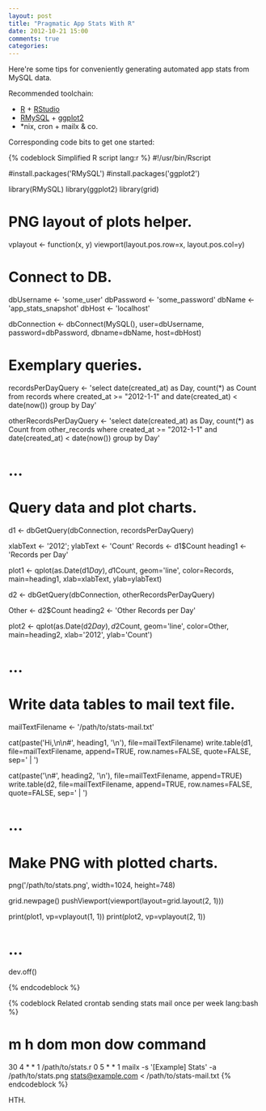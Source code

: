 ```yaml
---
layout: post
title: "Pragmatic App Stats With R"
date: 2012-10-21 15:00
comments: true
categories:
---
```


Here're some tips for conveniently generating automated app stats from MySQL data.

Recommended toolchain:

 * [R](http://www.r-project.org/) + [RStudio](http://www.rstudio.org/)
 * [RMySQL](http://cran.r-project.org/web/packages/RMySQL/) + [ggplot2](http://ggplot2.org/)
 * *nix, cron + mailx & co.

Corresponding code bits to get one started:

{% codeblock Simplified R script lang:r %}
#!/usr/bin/Rscript

#install.packages('RMySQL')
#install.packages('ggplot2')

library(RMySQL)
library(ggplot2)
library(grid)


# PNG layout of plots helper.
vplayout <- function(x, y) viewport(layout.pos.row=x, layout.pos.col=y)


# Connect to DB.
dbUsername <- 'some_user'
dbPassword <- 'some_password'
dbName     <- 'app_stats_snapshot'
dbHost     <- 'localhost'

dbConnection <- dbConnect(MySQL(), user=dbUsername, password=dbPassword,
                          dbname=dbName, host=dbHost)


# Exemplary queries.
recordsPerDayQuery <-
  'select date(created_at) as Day, count(*) as Count from records where created_at >= "2012-1-1" and date(created_at) < date(now()) group by Day'

otherRecordsPerDayQuery <-
  'select date(created_at) as Day, count(*) as Count from other_records where created_at >= "2012-1-1" and date(created_at) < date(now()) group by Day'
# ...


# Query data and plot charts.
d1 <- dbGetQuery(dbConnection, recordsPerDayQuery)

xlabText <- '2012'; ylabText <- 'Count'
Records <- d1$Count
heading1 <- 'Records per Day'

plot1 <- qplot(as.Date(d1$Day), d1$Count, geom='line', color=Records,
               main=heading1, xlab=xlabText, ylab=ylabText)

d2 <- dbGetQuery(dbConnection, otherRecordsPerDayQuery)

Other <- d2$Count
heading2 <- 'Other Records per Day'

plot2 <- qplot(as.Date(d2$Day), d2$Count, geom='line', color=Other,
               main=heading2, xlab='2012', ylab='Count')
# ...


# Write data tables to mail text file.
mailTextFilename <- '/path/to/stats-mail.txt'

cat(paste('Hi,\n\n#', heading1, '\n'), file=mailTextFilename)
write.table(d1, file=mailTextFilename, append=TRUE,
            row.names=FALSE, quote=FALSE, sep=' | ')

cat(paste('\n#', heading2, '\n'), file=mailTextFilename, append=TRUE)
write.table(d2, file=mailTextFilename, append=TRUE,
            row.names=FALSE, quote=FALSE, sep=' | ')
# ...


# Make PNG with plotted charts.
png('/path/to/stats.png', width=1024, height=748)

grid.newpage()
pushViewport(viewport(layout=grid.layout(2, 1)))

print(plot1, vp=vplayout(1, 1))
print(plot2, vp=vplayout(2, 1))
# ...

dev.off()

{% endcodeblock %}


{% codeblock Related crontab sending stats mail once per week lang:bash %}
# m h  dom mon dow   command
30 4 * * 1 /path/to/stats.r
0  5 * * 1 mailx -s '[Example] Stats' -a /path/to/stats.png stats@example.com < /path/to/stats-mail.txt
{% endcodeblock %}

HTH.
